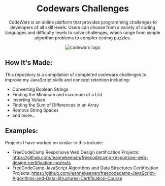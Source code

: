 <h1 align="center">Codewars Challenges</h1>

<p align="center">
CodeWars is an online platform that provides programming challenges to developers of all skill levels. 
Users can choose from a variety of coding languages and difficulty levels to solve challenges, which 
range from simple algorithm problems to complex coding puzzles.
</p>



<p align="center">
     <img src="https://pbs.twimg.com/profile_banners/709267872/1660844386/1500x500" alt="codewars logo"/>
</p>

<h2>
How It's Made:
</h2>

<p>
This repostiory is a compilation of completed codewars challenges to improve my JavaScript skills 
and concept retention including: 
</p>


<ul>
    <li>Converting Boolean Strings</li>
    <li>Finding the Minimum and maximum of a List</li>
    <li>Inverting Values</li>
    <li>Finding the Sum of Differences in an Array</li>
    <li>Remove String Spaces</li>
    <li>and more...</li>
</ul>

<h2>



<h2>
Examples:
</h2>

<p>
Projects I have worked on similar to this include:
</p>

<ul>
   <li> 
	FreeCodeCamp Responsive Web Design certification Projects: 
	<a href="https://github.com/leannekeenan/freeCodeCamp-Responsive-Web-Design-Certification-Projects">
	https://github.com/leannekeenan/freecodecamp-responsive-web-design-certification-projects
	</a>
   </li>

   <li> 
	FreeCodeCamp JavaScript Algorithms and Data Structures Certification Projects: 
	<a href="https://github.com/leannekeenan/freeCodeCamp-JavaScript-Algorithms-and-Data-Structures-Certification-Course">
	https://github.com/leannekeenan/freecodecamp-JavaScript-Algorithms-and-Data-Structures-Certification-Course
	</a>
   </li>

</ul>
